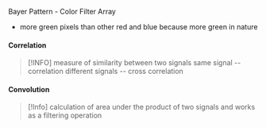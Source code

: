 
Bayer Pattern - Color Filter Array 
- more green pixels than other red and blue  because more green in nature



#### Correlation
>[!INFO]
> measure of similarity between two signals
> same signal -- correlation
> different signals -- cross correlation

#### Convolution
>[!Info]
>calculation of area under the product of two signals and works as a filtering operation


